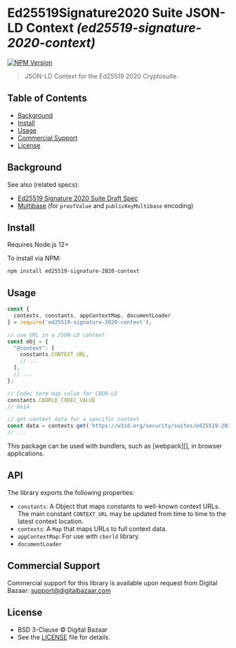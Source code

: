# Ed25519Signature2020 Suite JSON-LD Context _(ed25519-signature-2020-context)_

[![NPM Version](https://img.shields.io/npm/v/ed25519-signature-2020-context.svg)](https://npm.im/ed25519-signature-2020-context)

> JSON-LD Context for the Ed25519 2020 Cryptosuite.

## Table of Contents

- [Background](#background)
- [Install](#install)
- [Usage](#usage)
- [Commercial Support](#commercial-support)
- [License](#license)

## Background

See also (related specs):

* [Ed25519 Signature 2020 Suite Draft Spec](https://w3c-ccg.github.io/lds-ed25519-2020/)
* [Multibase](https://github.com/multiformats/multibase) (for `proofValue` and `publicKeyMultibase` encoding)

## Install

Requires Node.js 12+

To install via NPM:

```
npm install ed25519-signature-2020-context
```

## Usage

```js
const {
  contexts, constants, appContextMap, documentLoader
} = require('ed25519-signature-2020-context');

// use URL in a JSON-LD context
const obj = {
  "@context": [
    constants.CONTEXT_URL,
    // ...
  ],
  // ...
};

// Codec term map value for CBOR-LD
constants.CBORLD_CODEC_VALUE
// 0x14

// get context data for a specific context
const data = contexts.get('https://w3id.org/security/suites/ed25519-2020/v1');
// ...
```

This package can be used with bundlers, such as [webpack][], in browser
applications.

## API

The library exports the following properties:
- `constants`: A Object that maps constants to well-known context URLs. The
  main constant `CONTEXT_URL` may be updated from time to time to the
  latest context location.
- `contexts`: A `Map` that maps URLs to full context data.
- `appContextMap`: For use with `cborld` library.
- `documentLoader`

## Commercial Support

Commercial support for this library is available upon request from
Digital Bazaar: support@digitalbazaar.com

## License

- BSD 3-Clause © Digital Bazaar
- See the [LICENSE](./LICENSE) file for details.
